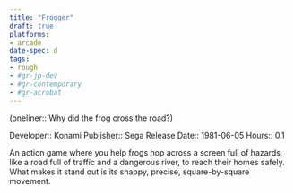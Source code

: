 ```yaml
---
title: "Frogger"
draft: true
platforms:
- arcade
date-spec: d
tags:
- rough
- #gr-jp-dev 
- #gr-contemporary 
- #gr-acrobat 
---
```


(oneliner:: Why did the frog cross the road?)

Developer:: Konami
Publisher:: Sega
Release Date:: 1981-06-05
Hours:: 0.1

An action game where you help frogs hop across a screen full of hazards, like a road full of traffic and a dangerous river, to reach their homes safely. What makes it stand out is its snappy, precise, square-by-square movement.